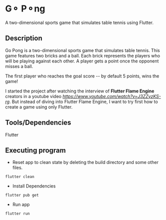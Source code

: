 # G⚬ P⚬ng 
A two-dimensional sports game that simulates table tennis using Flutter. 

## Description
Go Pong is a two-dimensional sports game that simulates table tennis. This game features two bricks and a ball. Each brick represents the players who will be playing against each other.  A player gets a point once the opponent misses a ball.

The first player who reaches the goal score -- by default 5 points, wins the game!

I started the project after watching the interview of **Flutter Flame Engine** creators in a youtube video *https://www.youtube.com/watch?v=J3ZZyzKS-rg*.
But instead of diving into Flutter Flame Engine, I want to try first how to create a game using only Flutter.

## Tools/Dependencies
Flutter 

## Executing program

* Reset app to clean state by deleting the build directory and some other files.
```
flutter clean
```
* Install Dependencies
```
flutter pub get
```
* Run app
```
flutter run
```
